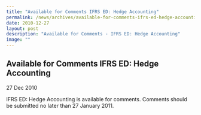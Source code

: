 ```yaml
---
title: "Available for Comments IFRS ED: Hedge Accounting"
permalink: /news/archives/available-for-comments-ifrs-ed-hedge-accounting/
date: 2010-12-27
layout: post
description: "Available for Comments - IFRS ED: Hedge Accounting"
image: ""
---
```

Available for Comments IFRS ED: Hedge Accounting
--------------------------------------------------

27 Dec 2010

IFRS ED: Hedge Accounting is available for comments. Comments should be submitted no later than 27 January 2011.